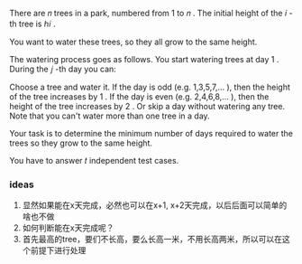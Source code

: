 There are 𝑛
trees in a park, numbered from 1
to 𝑛
. The initial height of the 𝑖
-th tree is ℎ𝑖
.

You want to water these trees, so they all grow to the same height.

The watering process goes as follows. You start watering trees at day 1
. During the 𝑗
-th day you can:

Choose a tree and water it. If the day is odd (e.g. 1,3,5,7,…
), then the height of the tree increases by 1
. If the day is even (e.g. 2,4,6,8,…
), then the height of the tree increases by 2
.
Or skip a day without watering any tree.
Note that you can't water more than one tree in a day.

Your task is to determine the minimum number of days required to water the trees so they grow to the same height.

You have to answer 𝑡
independent test cases.

### ideas

1. 显然如果能在x天完成，必然也可以在x+1, x+2天完成，以后后面可以简单的啥也不做
2. 如何判断能在x天完成呢？
3. 首先最高的tree，要们不长高，要么长高一米，不用长高两米，所以可以在这个前提下进行处理